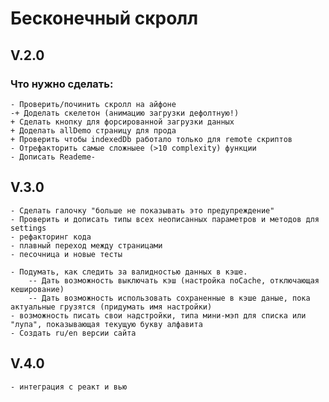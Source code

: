 # Бесконечный скролл

## V.2.0

### Что нужно сделать:
    - Проверить/починить скролл на айфоне
    -+ Доделать скелетон (анимацию загрузки дефолтную!)
    + Сделать кнопку для форсированной загрузки данных 
    + Доделать allDemo страницу для прода
    + Проверить чтобы indexedDb работало только для remote скриптов
    - Отрефакторить самые сложныее (>10 complexity) функции
    - Дописать Reademe-

## V.3.0
    - Сделать галочку "больше не показывать это предупреждение"
    - Проверить и дописать типы всех неописанных параметров и методов для settings
    - рефакторинг кода
    - плавный переход между страницами
    - песочница и новые тесты

    - Подумать, как следить за валидностью данных в кэше. 
        -- Дать возможность выключать кэш (настройка noCache, отключающая кеширование)
        -- Дать возможность использовать сохраненные в кэше даные, пока актуальные грузятся (придумать имя настройки)
    - возможность писать свои надстройки, типа мини-мэп для списка или "лупа", показывающая текущую букву алфавита
    - Создать ru/en версии сайта


## V.4.0
    - интеграция с реакт и вью
